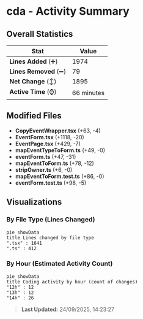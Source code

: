 # cda - Activity Summary 

## Overall Statistics

| Stat                   | Value                                                             |
| ---------------------- | ----------------------------------------------------------------- |
| **Lines Added** (➕)   | 1974                                          |
| **Lines Removed** (➖) | 79                                        |
| **Net Change** (↕)    | 1895                |
| **Active Time** (⌚)   | 66 minutes |


## Modified Files
- **CopyEventWrapper.tsx** (+63, -4)
- **EventForm.tsx** (+1118, -20)
- **EventPage.tsx** (+429, -7)
- **mapEventTypeToForm.ts** (+49, -0)
- **eventForm.ts** (+47, -31)
- **mapEventToForm.ts** (+78, -12)
- **stripOwner.ts** (+6, -0)
- **mapEventToForm.test.ts** (+86, -0)
- **eventForm.test.ts** (+98, -5)

## Visualizations

### By File Type (Lines Changed)

```mermaid
pie showData
title Lines changed by file type
".tsx" : 1641
".ts" : 412
```

### By Hour (Estimated Activity Count)

```mermaid
pie showData
title Coding activity by hour (count of changes)
"12h" : 12
"13h" : 12
"14h" : 26
```


> **Last Updated:** 24/09/2025, 14:23:27